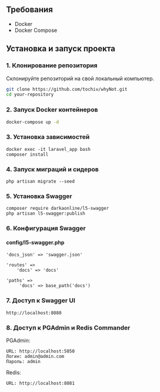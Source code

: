 ## Требования

- Docker
- Docker Compose

## Установка и запуск проекта

### 1. Клонирование репозитория

Склонируйте репозиторий на свой локальный компьютер.

```bash
git clone https://github.com/tochiv/whyNot.git
cd your-repository
```

### 2. Запуск Docker контейнеров
```bash
docker-compose up -d
```

### 3. Установка зависимостей

```
docker exec -it laravel_app bash
composer install
```

### 4. Запуск миграций и сидеров

```
php artisan migrate --seed
```

### 5. Установка Swagger

```
composer require darkaonline/l5-swagger
php artisan l5-swagger:publish
```

### 6. Конфигурация Swagger
#### config/l5-swagger.php
```
'docs_json' => 'swagger.json'

'routes' => 
    'docs' => 'docs'
    
'paths' => 
     'docs' => base_path('docs')
```
### 7. Доступ к Swagger UI

```
http://localhost:8080
```

### 8. Доступ к PGAdmin и Redis Commander

PGAdmin:

    URL: http://localhost:5050
    Логин: admin@admin.com
    Пароль: admin

Redis:

    URL: http://localhost:8081
